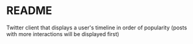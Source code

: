 # README #

Twitter client that displays a user's timeline in order of popularity (posts with more interactions will be displayed first) 